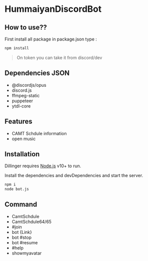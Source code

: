 # HummaiyanDiscordBot

## How to use??
First install all package in package.json type :
```sh
npm install
```
> On token you can take it from discord/dev

## Dependencies JSON
- @discordjs/opus
- discord.js
- ffmpeg-static
- puppeteer
- ytdl-core

## Features

- CAMT Schdule information
- open music


## Installation

Dillinger requires [Node.js](https://nodejs.org/) v10+ to run.

Install the dependencies and devDependencies and start the server.

```sh
npm i
node bot.js
```
## Command

- CamtSchdule
- CamtSchdule64/65
- #join
- bot {Link}
- bot #stop
- bot #resume
- #help
- showmyavatar
